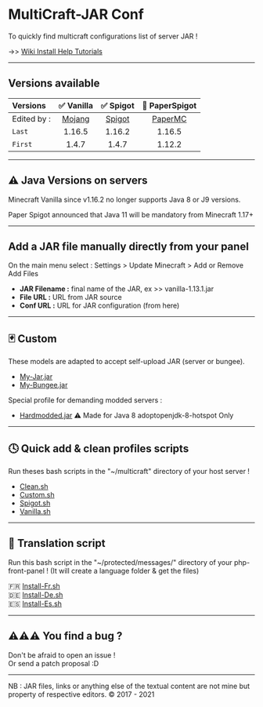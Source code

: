 MultiCraft-JAR Conf
=====
To quickly find multicraft configurations list of server JAR !

->> [Wiki Install Help Tutorials](https://github.com/ValentinTh/MultiCraft-JAR-Conf/wiki)

-----
Versions available
-----

| Versions | ✅ Vanilla | ✅ Spigot | 🔨 PaperSpigot |
| :--------|:----------:|:---------:|:--------------:|
| Edited by : |[Mojang](https://mojang.com)|[Spigot](https://spigotmc.org)|[PaperMC](https://papermc.io)| 
| `Last`| 1.16.5 | 1.16.2 | 1.16.5 |
| `First`| 1.4.7 | 1.4.7 | 1.12.2 |

-----
⚠️ Java Versions on servers
-----

Minecraft Vanilla since v1.16.2 no longer supports Java 8 or J9 versions.

Paper Spigot announced that Java 11 will be mandatory from Minecraft 1.17+


----
Add a JAR file manually directly from your panel
-----
On the main menu select : Settings > Update Minecraft > Add or Remove   
Add Files   
- **JAR Filename :** final name of the JAR, ex >> vanilla-1.13.1.jar
- **File URL :** URL from JAR source
- **Conf URL :** URL for JAR configuration (from here)  

-----
🃏 Custom
-----
These models are adapted to accept self-upload JAR (server or bungee).
* [My-Jar.jar](https://raw.githubusercontent.com/ValentinTh/MultiCraft-JAR-Conf/master/custom/my-jar.jar.conf)
* [My-Bungee.jar](https://raw.githubusercontent.com/ValentinTh/MultiCraft-JAR-Conf/master/custom/my-bungee.jar.conf)     

Special profile for demanding modded servers :
- [Hardmodded.jar](https://raw.githubusercontent.com/ValentinTh/MultiCraft-JAR-Conf/master/custom/hardmodded.jar.conf) ⚠️ Made for Java 8 adoptopenjdk-8-hotspot Only
-----
🕓 Quick add & clean profiles scripts
-----
Run theses bash scripts in the "~/multicraft" directory of your host server !
* [Clean.sh](https://raw.githubusercontent.com/ValentinTh/MultiCraft-JAR-Conf/master/scripts/clean.sh)
* [Custom.sh](https://raw.githubusercontent.com/ValentinTh/MultiCraft-JAR-Conf/master/scripts/custom.sh)
* [Spigot.sh](https://raw.githubusercontent.com/ValentinTh/MultiCraft-JAR-Conf/master/scripts/spigot.sh)
* [Vanilla.sh](https://raw.githubusercontent.com/ValentinTh/MultiCraft-JAR-Conf/master/scripts/vanilla.sh)  
-----
 💬 Translation script
-----
Run this bash script in the "~/protected/messages/" directory of your php-front-panel ! (It will create a language folder & get the files)

🇫🇷 [Install-Fr.sh](https://raw.githubusercontent.com/ValentinTh/MultiCraft-JAR-Conf/master/translate/Install-fr.sh)  
🇩🇪 [Install-De.sh](https://raw.githubusercontent.com/ValentinTh/MultiCraft-JAR-Conf/master/translate/Install-de.sh)   
🇪🇸 [Install-Es.sh](https://raw.githubusercontent.com/ValentinTh/MultiCraft-JAR-Conf/master/translate/Install-es.sh)

-----
⚠️⚠️⚠️ You find a bug ?
-----
Don't be afraid to open an issue !    
Or send a patch proposal :D    

-----
NB : JAR files, links or anything else of the textual content are not mine but property of respective editors.
© 2017 - 2021
